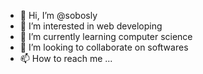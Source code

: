 - 👋 Hi, I’m @sobosly
- 👀 I’m interested in web developing
- 🌱 I’m currently learning computer science
- 💞️ I’m looking to collaborate on softwares
- 📫 How to reach me ...

<!---
sobosly/sobosly is a ✨ special ✨ repository because its `README.md` (this file) appears on your GitHub profile.
You can click the Preview link to take a look at your changes.
--->

